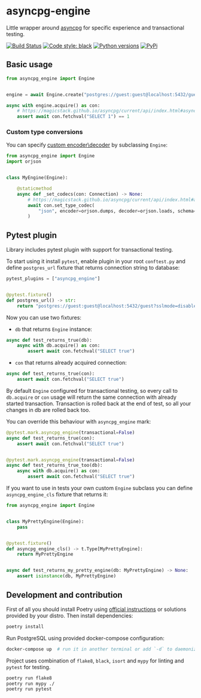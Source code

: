 # asyncpg-engine

Little wrapper around [asyncpg](https://github.com/MagicStack/asyncpg) for specific experience and transactional testing.

[![Build Status](https://github.com/sivakov512/asyncpg-engine/actions/workflows/test.yml/badge.svg)](https://github.com/sivakov512/asyncpg-engine/actions/workflows/test.yml)
[![Code style: black](https://img.shields.io/badge/code%20style-black-000000.svg)](https://github.com/ambv/black)
[![Python versions](https://img.shields.io/pypi/pyversions/asyncpg-engine.svg)](https://pypi.python.org/pypi/asyncpg-engine)
[![PyPi](https://img.shields.io/pypi/v/asyncpg-engine.svg)](https://pypi.python.org/pypi/asyncpg-engine)

## Basic usage

```python
from asyncpg_engine import Engine


engine = await Engine.create("postgres://guest:guest@localhost:5432/guest?sslmode=disable")

async with engine.acquire() as con:
    # https://magicstack.github.io/asyncpg/current/api/index.html#asyncpg.connection.Connection
    assert await con.fetchval("SELECT 1") == 1
```

### Custom type conversions

You can specify [custom encoder\decoder](https://magicstack.github.io/asyncpg/current/usage.html#custom-type-conversions) by subclassing `Engine`:
```python
from asyncpg_engine import Engine
import orjson


class MyEngine(Engine):

    @staticmethod
    async def _set_codecs(con: Connection) -> None:
        # https://magicstack.github.io/asyncpg/current/api/index.html#asyncpg.connection.Connection.set_type_codec
        await con.set_type_codec(
            "json", encoder=orjson.dumps, decoder=orjson.loads, schema="pg_catalog"
        )
```

## Pytest plugin

Library includes pytest plugin with support for transactional testing.

To start using it install `pytest`, enable plugin in your root `conftest.py` and define `postgres_url` fixture that returns connection string to database:
```python
pytest_plugins = ["asyncpg_engine"]


@pytest.fixture()
def postgres_url() -> str:
    return "postgres://guest:guest@localhost:5432/guest?sslmode=disable"
```

Now you can use two fixtures:

* `db` that returns `Engine` instance:
```python
async def test_returns_true(db):
    async with db.acquire() as con:
        assert await con.fetchval("SELECT true")
```

* `con` that returns already acquired connection:
```python
async def test_returns_true(con):
    assert await con.fetchval("SELECT true")
```

By default `Engine` configured for transactional testing, so every call to `db.acquire` or `con` usage will return the same connection with already started transaction. Transaction is rolled back at the end of test, so all your changes in db are rolled back too.

You can override this behaviour with `asyncpg_engine` mark:
```python
@pytest.mark.asyncpg_engine(transactional=False)
async def test_returns_true(con):
    assert await con.fetchval("SELECT true")


@pytest.mark.asyncpg_engine(transactional=False)
async def test_returns_true_too(db):
    async with db.acquire() as con:
        assert await con.fetchval("SELECT true")
```

If you want to use in tests your own custom `Engine` subclass you can define `asyncpg_engine_cls` fixture that returns it:
```python
from asyncpg_engine import Engine


class MyPrettyEngine(Engine):
    pass


@pytest.fixture()
def asyncpg_engine_cls() -> t.Type[MyPrettyEngine]:
    return MyPrettyEngine


async def test_returns_my_pretty_engine(db: MyPrettyEngine) -> None:
    assert isinstance(db, MyPrettyEngine)
```

## Development and contribution

First of all you should install Poetry using [official instructions](https://python-poetry.org/docs/#osx--linux--bashonwindows-install-instructions) or solutions provided by your distro. Then install dependencies:
```bash
poetry install
```

Run PostgreSQL using provided docker-compose configuration:
```bash
docker-compose up  # run it in another terminal or add `-d` to daemonize
```

Project uses combination of `flake8`, `black`, `isort` and `mypy` for linting and `pytest` for testing.

```bash
poetry run flake8
poetry run mypy ./
poetry run pytest
```
